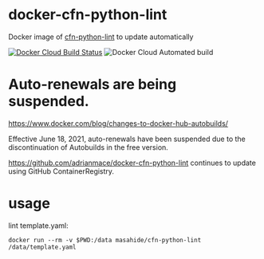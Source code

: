 # docker-cfn-python-lint
Docker image of [cfn-python-lint](https://hub.docker.com/r/masahide/cfn-python-lint) to update automatically

[![Docker Cloud Build Status](https://img.shields.io/docker/cloud/build/masahide/cfn-python-lint)](https://hub.docker.com/repository/docker/masahide/cfn-python-lint) ![Docker Cloud Automated build](https://img.shields.io/docker/cloud/automated/masahide/cfn-python-lint)

# Auto-renewals are being suspended.

https://www.docker.com/blog/changes-to-docker-hub-autobuilds/

Effective June 18, 2021, auto-renewals have been suspended due to the discontinuation of Autobuilds in the free version.

https://github.com/adrianmace/docker-cfn-python-lint continues to update using GitHub ContainerRegistry.
 

# usage

lint template.yaml:

```bash:
docker run --rm -v $PWD:/data masahide/cfn-python-lint /data/template.yaml
```
